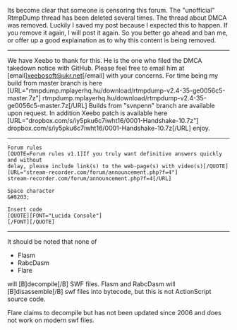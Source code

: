 
Its become clear that someone is censoring this forum.
The "unofficial" RtmpDump thread has been deleted several times.
The thread about DMCA was removed. Luckily I saved my post because I expected
this to happen.
If you remove it again, I will post it again. So you better go ahead and ban me,
or offer up a good explaination as to why this content is being removed.

---

We have Xeebo to thank for this. He is the one who filed the DMCA takedown
notice with GitHub. Please feel free to email him at
[email]xeebosoft@ukr.net[/email]
with your concerns. For time being my build from master branch is here
[URL="rtmpdump.mplayerhq.hu/download/rtmpdump-v2.4-35-ge0056c5-master.7z"]
rtmpdump.mplayerhq.hu/download/rtmpdump-v2.4-35-ge0056c5-master.7z[/URL]
Builds from "svnpenn" branch are available upon request.
In addition Xeebo patch is available here
[URL="dropbox.com/s/iy5pku6c7iwht16/0001-Handshake-10.7z"]
dropbox.com/s/iy5pku6c7iwht16/0001-Handshake-10.7z[/URL]
enjoy.

---

~~~
Forum rules
[QUOTE=Forum rules v1.1]If you truly want definitive answers quickly and without
delay, please include link(s) to the web-page(s) with video(s)[/QUOTE]
[URL="stream-recorder.com/forum/announcement.php?f=4"]
stream-recorder.com/forum/announcement.php?f=4[/URL]

Space character
&#8203;

Insert code
[QUOTE][FONT="Lucida Console"]
[/FONT][/QUOTE]
~~~

---

It should be noted that none of

* Flasm
* RabcDasm
* Flare

will [B]decompile[/B] SWF files. Flasm and RabcDasm will [B]disassemble[/B] swf
files into bytecode, but this is not ActionScript source code.

Flare claims to decompile but has not been updated since 2006 and does not work
on modern swf files.
